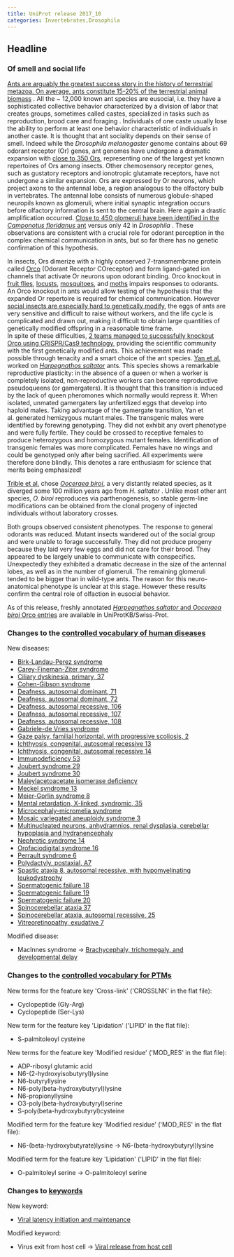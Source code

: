 ```yaml
---
title: UniProt release 2017_10
categories: Invertebrates,Drosophila
---
```


## Headline

### Of smell and social life

[Ants are arguably the greatest success story in the history of terrestrial metazoa. On average, ants constitute 15-20% of the terrestrial animal biomass](https://www.ncbi.nlm.nih.gov/pubmed/11106367) . All the \~ 12,000 known ant species are eusocial, i.e. they have a sophisticated collective behavior characterized by a division of labor that creates groups, sometimes called castes, specialized in tasks such as reproduction, brood care and foraging . Individuals of one caste usually lose the ability to perform at least one behavior characteristic of individuals in another caste. It is thought that ant sociality depends on their sense of smell. Indeed while the *Drosophila melanogaster* genome contains about 69 odorant receptor (Or) genes, ant genomes have undergone a dramatic expansion with [close to 350 Ors](https://www.ncbi.nlm.nih.gov/pubmed/22952454), representing one of the largest yet known repertoires of Ors among insects. Other chemosensory receptor genes, such as gustatory receptors and ionotropic glutamate receptors, have not undergone a similar expansion. Ors are expressed by Or neurons, which project axons to the antennal lobe, a region analogous to the olfactory bulb in vertebrates. The antennal lobe consists of numerous globule-shaped neuropils known as glomeruli, where initial synaptic integration occurs before olfactory information is sent to the central brain. Here again a drastic amplification occurred. [Close to 450 glomeruli have been identified in the *Camponotus floridanus* ant](https://www.ncbi.nlm.nih.gov/pubmed/18621145) versus only 42 in *Drosophila* . These observations are consistent with a crucial role for odorant perception in the complex chemical communication in ants, but so far there has no genetic confirmation of this hypothesis.

In insects, Ors dimerize with a highly conserved 7-transmembrane protein called [Orco](http://www.uniprot.org/uniprot/?query=gene:orco+AND+reviewed:yes) (Odorant Receptor COreceptor) and form ligand-gated ion channels that activate Or neurons upon odorant binding. Orco knockout in [fruit flies](https://www.ncbi.nlm.nih.gov/pubmed/18674910), [locusts](https://www.ncbi.nlm.nih.gov/pubmed/27744049), [mosquitoes](https://www.ncbi.nlm.nih.gov/pubmed/23719379), and [moths](https://www.ncbi.nlm.nih.gov/pubmed/27403935,26689645) impairs responses to odorants. An Orco knockout in ants would allow testing of the hypothesis that the expanded Or repertoire is required for chemical communication. However [social insects are especially hard to genetically modify](http://www.sciencemag.org/news/2017/03/world-s-first-genetically-modified-ants-shed-light-how-complex-insect-societies-evolved), the eggs of ants are very sensitive and difficult to raise without workers, and the life cycle is complicated and drawn out, making it difficult to obtain large quantities of genetically modified offspring in a reasonable time frame.  
In spite of these difficulties, [2 teams managed to successfully knockout Orco using CRISPR/Cas9 technology](https://www.ncbi.nlm.nih.gov/pubmed/28802042,28802043), providing the scientific community with the first genetically modified ants. This achievement was made possible through tenacity and a smart choice of the ant species. [Yan et al.](https://www.ncbi.nlm.nih.gov/pubmed/28802043) worked on [*Harpegnathos saltator*](http://www.uniprot.org/taxonomy/610380) ants. This species shows a remarkable reproductive plasticity: in the absence of a queen or when a worker is completely isolated, non-reproductive workers can become reproductive pseudoqueens (or gamergaters). It is thought that this transition is induced by the lack of queen pheromones which normally would repress it. When isolated, unmated gamergaters lay unfertilized eggs that develop into haploid males. Taking advantage of the gamergate transition, Yan et al. generated hemizygous mutant males. The transgenic males were identified by forewing genotyping. They did not exhibit any overt phenotype and were fully fertile. They could be crossed to receptive females to produce heterozygous and homozygous mutant females. Identification of transgenic females was more complicated. Females have no wings and could be genotyped only after being sacrified. All experiments were therefore done blindly. This denotes a rare enthusiasm for science that merits being emphasized!

[Trible et al.](https://www.ncbi.nlm.nih.gov/pubmed/28802042) chose [*Ooceraea biroi*](http://www.uniprot.org/taxonomy/2015173), a very distantly related species, as it diverged some 100 million years ago from *H. saltator* . Unlike most other ant species, *O. biroi* reproduces via parthenogenesis, so stable germ-line modifications can be obtained from the clonal progeny of injected individuals without laboratory crosses.

Both groups observed consistent phenotypes. The response to general odorants was reduced. Mutant insects wandered out of the social group and were unable to forage successfully. They did not produce progeny because they laid very few eggs and did not care for their brood. They appeared to be largely unable to communicate with conspecifics. Unexpectedly they exhibited a dramatic decrease in the size of the antennal lobes, as well as in the number of glomeruli. The remaining glomeruli tended to be bigger than in wild-type ants. The reason for this neuro-anatomical phenotype is unclear at this stage. However these results confirm the central role of olfaction in eusocial behavior.

As of this release, freshly annotated [*Harpegnathos saltator* and *Ooceraea biroi* Orco entries](http://www.uniprot.org/uniprot/?query=accession:E2BJ30+OR+accession:A0A026W182) are available in UniProtKB/Swiss-Prot.

### Changes to the [controlled vocabulary of human diseases](http://www.uniprot.org/docs/humdisease)

New diseases:

-   [Birk-Landau-Perez syndrome](http://www.uniprot.org/diseases/DI-05046)
-   [Carey-Fineman-Ziter syndrome](http://www.uniprot.org/diseases/DI-05049)
-   [Ciliary dyskinesia, primary, 37](http://www.uniprot.org/diseases/DI-05029)
-   [Cohen-Gibson syndrome](http://www.uniprot.org/diseases/DI-05034)
-   [Deafness, autosomal dominant, 71](http://www.uniprot.org/diseases/DI-05058)
-   [Deafness, autosomal dominant, 72](http://www.uniprot.org/diseases/DI-05059)
-   [Deafness, autosomal recessive, 106](http://www.uniprot.org/diseases/DI-05056)
-   [Deafness, autosomal recessive, 107](http://www.uniprot.org/diseases/DI-05057)
-   [Deafness, autosomal recessive, 108](http://www.uniprot.org/diseases/DI-05055)
-   [Gabriele-de Vries syndrome](http://www.uniprot.org/diseases/DI-05032)
-   [Gaze palsy, familial horizontal, with progressive scoliosis, 2](http://www.uniprot.org/diseases/DI-05031)
-   [Ichthyosis, congenital, autosomal recessive 13](http://www.uniprot.org/diseases/DI-05041)
-   [Ichthyosis, congenital, autosomal recessive 14](http://www.uniprot.org/diseases/DI-05040)
-   [Immunodeficiency 53](http://www.uniprot.org/diseases/DI-05045)
-   [Joubert syndrome 29](http://www.uniprot.org/diseases/DI-05036)
-   [Joubert syndrome 30](http://www.uniprot.org/diseases/DI-05051)
-   [Maleylacetoacetate isomerase deficiency](http://www.uniprot.org/diseases/DI-05047)
-   [Meckel syndrome 13](http://www.uniprot.org/diseases/DI-05035)
-   [Meier-Gorlin syndrome 8](http://www.uniprot.org/diseases/DI-05038)
-   [Mental retardation, X-linked, syndromic, 35](http://www.uniprot.org/diseases/DI-05030)
-   [Microcephaly-micromelia syndrome](http://www.uniprot.org/diseases/DI-05053)
-   [Mosaic variegated aneuploidy syndrome 3](http://www.uniprot.org/diseases/DI-05048)
-   [Multinucleated neurons, anhydramnios, renal dysplasia, cerebellar hypoplasia and hydranencephaly](http://www.uniprot.org/diseases/DI-05054)
-   [Nephrotic syndrome 14](http://www.uniprot.org/diseases/DI-05043)
-   [Orofaciodigital syndrome 16](http://www.uniprot.org/diseases/DI-05037)
-   [Perrault syndrome 6](http://www.uniprot.org/diseases/DI-05039)
-   [Polydactyly, postaxial, A7](http://www.uniprot.org/diseases/DI-05052)
-   [Spastic ataxia 8, autosomal recessive, with hypomyelinating leukodystrophy](http://www.uniprot.org/diseases/DI-05033)
-   [Spermatogenic failure 18](http://www.uniprot.org/diseases/DI-05027)
-   [Spermatogenic failure 19](http://www.uniprot.org/diseases/DI-05026)
-   [Spermatogenic failure 20](http://www.uniprot.org/diseases/DI-05028)
-   [Spinocerebellar ataxia 37](http://www.uniprot.org/diseases/DI-05050)
-   [Spinocerebellar ataxia, autosomal recessive, 25](http://www.uniprot.org/diseases/DI-05044)
-   [Vitreoretinopathy, exudative 7](http://www.uniprot.org/diseases/DI-05042)

Modified disease:

-   MacInnes syndrome -&gt; [Brachycephaly, trichomegaly, and developmental delay](http://www.uniprot.org/diseases/DI-04991)

### Changes to the [controlled vocabulary for PTMs](http://www.uniprot.org/docs/ptmlist)

New terms for the feature key 'Cross-link' ('CROSSLNK' in the flat file):

-   Cyclopeptide (Gly-Arg)
-   Cyclopeptide (Ser-Lys)

New term for the feature key 'Lipidation' ('LIPID' in the flat file):

-   S-palmitoleoyl cysteine

New terms for the feature key 'Modified residue' ('MOD\_RES' in the flat file):

-   ADP-ribosyl glutamic acid
-   N6-(2-hydroxyisobutyryl)lysine
-   N6-butyryllysine
-   N6-poly(beta-hydroxybutyryl)lysine
-   N6-propionyllysine
-   O3-poly(beta-hydroxybutyryl)serine
-   S-poly(beta-hydroxybutyryl)cysteine

Modified term for the feature key 'Modified residue' ('MOD\_RES' in the flat file):

-   N6-(beta-hydroxybutyrate)lysine -&gt; N6-(beta-hydroxybutyryl)lysine

Modified term for the feature key 'Lipidation' ('LIPID' in the flat file):

-   O-palmitoleyl serine -&gt; O-palmitoleoyl serine

### Changes to [keywords](http://www.uniprot.org/docs/keywlist)

New keyword:

-   [Viral latency initiation and maintenance](http://www.uniprot.org/keywords/KW-1276)

Modified keyword:

-   Virus exit from host cell -&gt; [Viral release from host cell](http://www.uniprot.org/keywords/KW-1188)
